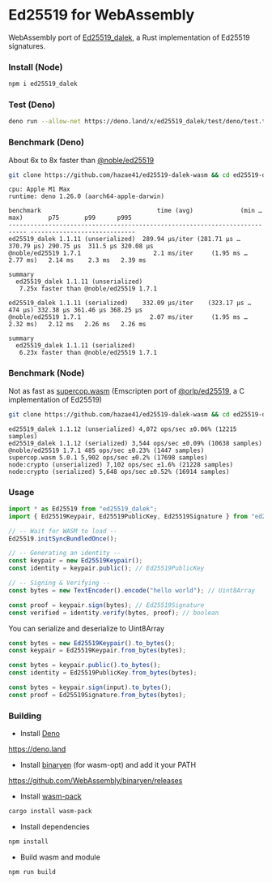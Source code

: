 # Ed25519 for WebAssembly

WebAssembly port of
[Ed25519_dalek](https://github.com/dalek-cryptography/ed25519-dalek), a Rust
implementation of Ed25519 signatures.

### Install (Node)

```bash
npm i ed25519_dalek
```

### Test (Deno)

```bash
deno run --allow-net https://deno.land/x/ed25519_dalek/test/deno/test.ts
```

### Benchmark (Deno)

About 6x to 8x faster than
[@noble/ed25519](https://github.com/paulmillr/noble-ed25519)

```bash
git clone https://github.com/hazae41/ed25519-dalek-wasm && cd ed25519-dalek-wasm/bench/deno && npm run bench
```

```
cpu: Apple M1 Max
runtime: deno 1.26.0 (aarch64-apple-darwin)

benchmark                                time (avg)             (min … max)       p75       p99      p995
--------------------------------------------------------------------------- -----------------------------
ed25519_dalek 1.1.11 (unserialized)  289.94 µs/iter (281.71 µs … 370.79 µs) 290.75 µs  311.5 µs 320.08 µs
@noble/ed25519 1.7.1                    2.1 ms/iter     (1.95 ms … 2.77 ms)   2.14 ms    2.3 ms   2.39 ms

summary
  ed25519_dalek 1.1.11 (unserialized)
   7.25x faster than @noble/ed25519 1.7.1

ed25519_dalek 1.1.11 (serialized)    332.09 µs/iter    (323.17 µs … 474 µs) 332.38 µs 361.46 µs 368.25 µs
@noble/ed25519 1.7.1                   2.07 ms/iter     (1.95 ms … 2.32 ms)   2.12 ms   2.26 ms   2.26 ms

summary
  ed25519_dalek 1.1.11 (serialized)
   6.23x faster than @noble/ed25519 1.7.1
```

### Benchmark (Node)

Not as fast as [supercop.wasm](https://github.com/nazar-pc/supercop.wasm)
(Emscripten port of [@orlp/ed25519](https://github.com/orlp/ed25519), a C
implementation of Ed25519)

```bash
git clone https://github.com/hazae41/ed25519-dalek-wasm && cd ed25519-dalek-wasm/bench/node && npm i && npm run bench
```

```
ed25519_dalek 1.1.12 (unserialized) 4,072 ops/sec ±0.06% (12215 samples)
ed25519_dalek 1.1.12 (serialized) 3,544 ops/sec ±0.09% (10638 samples)
@noble/ed25519 1.7.1 485 ops/sec ±0.23% (1447 samples)
supercop.wasm 5.0.1 5,902 ops/sec ±0.2% (17698 samples)
node:crypto (unserialized) 7,102 ops/sec ±1.6% (21228 samples)
node:crypto (serialized) 5,648 ops/sec ±0.52% (16914 samples)
```

### Usage

```typescript
import * as Ed25519 from "ed25519_dalek";
import { Ed25519Keypair, Ed25519PublicKey, Ed25519Signature } from "ed25519_dalek";

// -- Wait for WASM to load --
Ed25519.initSyncBundledOnce();

// -- Generating an identity --
const keypair = new Ed25519Keypair();
const identity = keypair.public(); // Ed25519PublicKey

// -- Signing & Verifying --
const bytes = new TextEncoder().encode("hello world"); // Uint8Array

const proof = keypair.sign(bytes); // Ed25519Signature
const verified = identity.verify(bytes, proof); // boolean
```

You can serialize and deserialize to Uint8Array

```typescript
const bytes = new Ed25519Keypair().to_bytes();
const keypair = Ed25519Keypair.from_bytes(bytes);
```

```typescript
const bytes = keypair.public().to_bytes();
const identity = Ed25519PublicKey.from_bytes(bytes);
```

```typescript
const bytes = keypair.sign(input).to_bytes();
const proof = Ed25519Signature.from_bytes(bytes);
```

### Building

- Install [Deno](https://github.com/denoland/deno)

https://deno.land

- Install [binaryen](https://github.com/WebAssembly/binaryen) (for wasm-opt) and
  add it your PATH

https://github.com/WebAssembly/binaryen/releases

- Install [wasm-pack](https://github.com/rustwasm/wasm-pack)

```bash
cargo install wasm-pack
```

- Install dependencies

```bash
npm install
```

- Build wasm and module

```bash
npm run build
```
